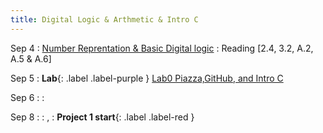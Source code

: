 ```yaml
---
title: Digital Logic & Arthmetic & Intro C
---
```


Sep 4
: [Number Reprentation & Basic Digital logic](#)
  : Reading [2.4, 3.2, A.2, A.5 & A.6]
  
Sep 5
: **Lab**{: .label .label-purple } [Lab0 Piazza,GitHub, and Intro C](#)


Sep 6
: [](#)
  : [](#)

Sep 8
: [](#)
  : [](#),
: **Project 1 start**{: .label .label-red }
